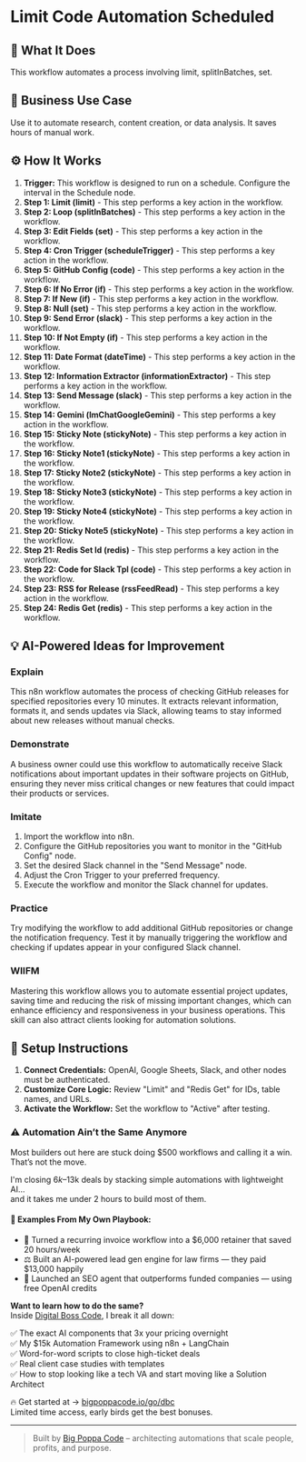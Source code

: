 # Limit Code Automation Scheduled

## 🚀 What It Does
This workflow automates a process involving limit, splitInBatches, set.

## 💼 Business Use Case
Use it to automate research, content creation, or data analysis. It saves hours of manual work.

## ⚙️ How It Works
1.  **Trigger:** This workflow is designed to run on a schedule. Configure the interval in the Schedule node.
2. **Step 1: Limit (limit)** - This step performs a key action in the workflow.
3. **Step 2: Loop (splitInBatches)** - This step performs a key action in the workflow.
4. **Step 3: Edit Fields (set)** - This step performs a key action in the workflow.
5. **Step 4: Cron Trigger (scheduleTrigger)** - This step performs a key action in the workflow.
6. **Step 5: GitHub Config (code)** - This step performs a key action in the workflow.
7. **Step 6: If No Error (if)** - This step performs a key action in the workflow.
8. **Step 7: If New (if)** - This step performs a key action in the workflow.
9. **Step 8: Null (set)** - This step performs a key action in the workflow.
10. **Step 9: Send Error (slack)** - This step performs a key action in the workflow.
11. **Step 10: If Not Empty (if)** - This step performs a key action in the workflow.
12. **Step 11: Date Format (dateTime)** - This step performs a key action in the workflow.
13. **Step 12: Information Extractor (informationExtractor)** - This step performs a key action in the workflow.
14. **Step 13: Send Message (slack)** - This step performs a key action in the workflow.
15. **Step 14: Gemini (lmChatGoogleGemini)** - This step performs a key action in the workflow.
16. **Step 15: Sticky Note (stickyNote)** - This step performs a key action in the workflow.
17. **Step 16: Sticky Note1 (stickyNote)** - This step performs a key action in the workflow.
18. **Step 17: Sticky Note2 (stickyNote)** - This step performs a key action in the workflow.
19. **Step 18: Sticky Note3 (stickyNote)** - This step performs a key action in the workflow.
20. **Step 19: Sticky Note4 (stickyNote)** - This step performs a key action in the workflow.
21. **Step 20: Sticky Note5 (stickyNote)** - This step performs a key action in the workflow.
22. **Step 21: Redis Set Id (redis)** - This step performs a key action in the workflow.
23. **Step 22: Code for Slack Tpl (code)** - This step performs a key action in the workflow.
24. **Step 23: RSS for Release (rssFeedRead)** - This step performs a key action in the workflow.
25. **Step 24: Redis Get (redis)** - This step performs a key action in the workflow.

## 💡 AI-Powered Ideas for Improvement
### Explain
This n8n workflow automates the process of checking GitHub releases for specified repositories every 10 minutes. It extracts relevant information, formats it, and sends updates via Slack, allowing teams to stay informed about new releases without manual checks.

### Demonstrate
A business owner could use this workflow to automatically receive Slack notifications about important updates in their software projects on GitHub, ensuring they never miss critical changes or new features that could impact their products or services.

### Imitate
1. Import the workflow into n8n.
2. Configure the GitHub repositories you want to monitor in the "GitHub Config" node.
3. Set the desired Slack channel in the "Send Message" node.
4. Adjust the Cron Trigger to your preferred frequency.
5. Execute the workflow and monitor the Slack channel for updates.

### Practice
Try modifying the workflow to add additional GitHub repositories or change the notification frequency. Test it by manually triggering the workflow and checking if updates appear in your configured Slack channel.

### WIIFM
Mastering this workflow allows you to automate essential project updates, saving time and reducing the risk of missing important changes, which can enhance efficiency and responsiveness in your business operations. This skill can also attract clients looking for automation solutions.

## 🔧 Setup Instructions
1. **Connect Credentials:** OpenAI, Google Sheets, Slack, and other nodes must be authenticated.
2. **Customize Core Logic:** Review "Limit" and "Redis Get" for IDs, table names, and URLs.
3. **Activate the Workflow:** Set the workflow to "Active" after testing.

### ⚠️ Automation Ain’t the Same Anymore

Most builders out here are stuck doing $500 workflows and calling it a win.  
That’s not the move.  

I'm closing $6k–$13k deals by stacking simple automations with lightweight AI...  
and it takes me under 2 hours to build most of them.

#### 🧠 Examples From My Own Playbook:
- 🔁 Turned a recurring invoice workflow into a $6,000 retainer that saved 20 hours/week  
- ⚖️ Built an AI-powered lead gen engine for law firms — they paid $13,000 happily  
- 🚀 Launched an SEO agent that outperforms funded companies — using free OpenAI credits  

**Want to learn how to do the same?**  
Inside [Digital Boss Code](https://bigpoppacode.io/go/dbc), I break it all down:

✅ The exact AI components that 3x your pricing overnight  
✅ My $15k Automation Framework using n8n + LangChain  
✅ Word-for-word scripts to close high-ticket deals  
✅ Real client case studies with templates  
✅ How to stop looking like a tech VA and start moving like a Solution Architect  

🔥 Get started at → [bigpoppacode.io/go/dbc](https://bigpoppacode.io/go/dbc)  
Limited time access, early birds get the best bonuses.

---
> Built by [Big Poppa Code](https://bigpoppacode.io) – architecting automations that scale people, profits, and purpose.
